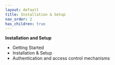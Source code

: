 ```yaml
---
layout: default
title: Installation & Setup
nav_order: 2
has_children: true
---
```


**Installation and Setup**
   - Getting Started
   - Installation & Setup
   - Authentication and access control mechanisms
  